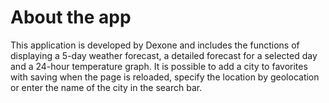 # About the app

This application is developed by Dexone and includes the functions of displaying a 5-day weather forecast, a detailed forecast for a selected day and a 24-hour temperature graph. It is possible to add a city to favorites with saving when the page is reloaded, specify the location by geolocation or enter the name of the city in the search bar.


